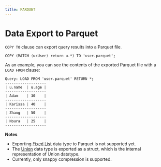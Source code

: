 ```yaml
---
title: PARQUET
---
```


# Data Export to Parquet

`COPY TO` clause can export query results into a Parquet file. 
```
COPY (MATCH (u:User) return u.*) TO 'user.parquet';
```
As an example, you can see the contents of the exported Parquet file with a `LOAD FROM` clause:
```
Query: LOAD FROM 'user.parquet' RETURN *;
-------------------
| u.name  | u.age |
-------------------
| Adam    | 30    |
-------------------
| Karissa | 40    |
-------------------
| Zhang   | 50    |
-------------------
| Noura   | 25    |
-------------------
```

**Notes**
- Exporting [Fixed List](../cypher/data-types/list.md) data type to Parquet is not supported yet.
- The [Union](../cypher/data-types/union.md) data type is exported as a struct, which is the internal representation of Union datatype.
- Currently, only snappy compression is supported.
